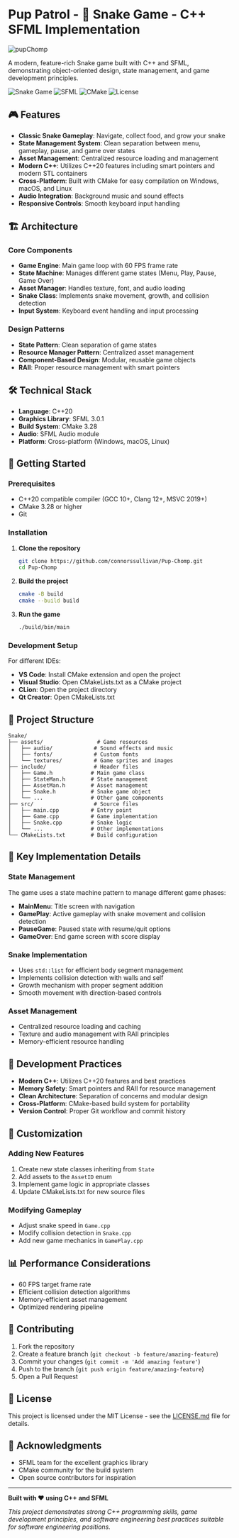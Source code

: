 # Pup Patrol - 🐍 Snake Game - C++ SFML Implementation

![pupChomp](https://github.com/user-attachments/assets/1c52dee4-92d4-4dff-9416-8be97f5e338c)

A modern, feature-rich Snake game built with C++ and SFML, demonstrating object-oriented design, state management, and game development principles.

![Snake Game](https://img.shields.io/badge/C++-20-blue?style=for-the-badge&logo=cplusplus)
![SFML](https://img.shields.io/badge/SFML-3.0.1-green?style=for-the-badge)
![CMake](https://img.shields.io/badge/CMake-3.28-orange?style=for-the-badge&logo=cmake)
![License](https://img.shields.io/badge/License-MIT-yellow?style=for-the-badge)

## 🎮 Features

- **Classic Snake Gameplay**: Navigate, collect food, and grow your snake
- **State Management System**: Clean separation between menu, gameplay, pause, and game over states
- **Asset Management**: Centralized resource loading and management
- **Modern C++**: Utilizes C++20 features including smart pointers and modern STL containers
- **Cross-Platform**: Built with CMake for easy compilation on Windows, macOS, and Linux
- **Audio Integration**: Background music and sound effects
- **Responsive Controls**: Smooth keyboard input handling

## 🏗️ Architecture

### Core Components

- **Game Engine**: Main game loop with 60 FPS frame rate
- **State Machine**: Manages different game states (Menu, Play, Pause, Game Over)
- **Asset Manager**: Handles texture, font, and audio loading
- **Snake Class**: Implements snake movement, growth, and collision detection
- **Input System**: Keyboard event handling and input processing

### Design Patterns

- **State Pattern**: Clean separation of game states
- **Resource Manager Pattern**: Centralized asset management
- **Component-Based Design**: Modular, reusable game objects
- **RAII**: Proper resource management with smart pointers

## 🛠️ Technical Stack

- **Language**: C++20
- **Graphics Library**: SFML 3.0.1
- **Build System**: CMake 3.28
- **Audio**: SFML Audio module
- **Platform**: Cross-platform (Windows, macOS, Linux)

## 🚀 Getting Started

### Prerequisites

- C++20 compatible compiler (GCC 10+, Clang 12+, MSVC 2019+)
- CMake 3.28 or higher
- Git

### Installation

1. **Clone the repository**
   ```bash
   git clone https://github.com/connorssullivan/Pup-Chomp.git
   cd Pup-Chomp
   ```

2. **Build the project**
   ```bash
   cmake -B build
   cmake --build build
   ```

3. **Run the game**
   ```bash
   ./build/bin/main
   ```

### Development Setup

For different IDEs:

- **VS Code**: Install CMake extension and open the project
- **Visual Studio**: Open CMakeLists.txt as a CMake project
- **CLion**: Open the project directory
- **Qt Creator**: Open CMakeLists.txt

## 📁 Project Structure

```
Snake/
├── assets/                 # Game resources
│   ├── audio/             # Sound effects and music
│   ├── fonts/             # Custom fonts
│   └── textures/          # Game sprites and images
├── include/               # Header files
│   ├── Game.h            # Main game class
│   ├── StateMan.h        # State management
│   ├── AssetMan.h        # Asset management
│   ├── Snake.h           # Snake game object
│   └── ...               # Other game components
├── src/                   # Source files
│   ├── main.cpp          # Entry point
│   ├── Game.cpp          # Game implementation
│   ├── Snake.cpp         # Snake logic
│   └── ...               # Other implementations
└── CMakeLists.txt        # Build configuration
```

## 🎯 Key Implementation Details

### State Management
The game uses a state machine pattern to manage different game phases:
- **MainMenu**: Title screen with navigation
- **GamePlay**: Active gameplay with snake movement and collision detection
- **PauseGame**: Paused state with resume/quit options
- **GameOver**: End game screen with score display

### Snake Implementation
- Uses `std::list` for efficient body segment management
- Implements collision detection with walls and self
- Growth mechanism with proper segment addition
- Smooth movement with direction-based controls

### Asset Management
- Centralized resource loading and caching
- Texture and audio management with RAII principles
- Memory-efficient resource handling

## 🔧 Development Practices

- **Modern C++**: Utilizes C++20 features and best practices
- **Memory Safety**: Smart pointers and RAII for resource management
- **Clean Architecture**: Separation of concerns and modular design
- **Cross-Platform**: CMake-based build system for portability
- **Version Control**: Proper Git workflow and commit history

## 🎨 Customization

### Adding New Features
1. Create new state classes inheriting from `State`
2. Add assets to the `AssetID` enum
3. Implement game logic in appropriate classes
4. Update CMakeLists.txt for new source files

### Modifying Gameplay
- Adjust snake speed in `Game.cpp`
- Modify collision detection in `Snake.cpp`
- Add new game mechanics in `GamePlay.cpp`

## 📊 Performance Considerations

- 60 FPS target frame rate
- Efficient collision detection algorithms
- Memory-efficient asset management
- Optimized rendering pipeline

## 🤝 Contributing

1. Fork the repository
2. Create a feature branch (`git checkout -b feature/amazing-feature`)
3. Commit your changes (`git commit -m 'Add amazing feature'`)
4. Push to the branch (`git push origin feature/amazing-feature`)
5. Open a Pull Request

## 📝 License

This project is licensed under the MIT License - see the [LICENSE.md](LICENSE.md) file for details.

## 🙏 Acknowledgments

- SFML team for the excellent graphics library
- CMake community for the build system
- Open source contributors for inspiration

---

**Built with ❤️ using C++ and SFML**

*This project demonstrates strong C++ programming skills, game development principles, and software engineering best practices suitable for software engineering positions.*
